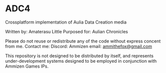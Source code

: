 # ADC4
Crossplatform implementation of Aulia Data Creation media

Written by: Amaterasu Little
Purposed for: Aulian Chronicles

Please do not reuse or redistribute any of the code without express concent from me.
Contact me:
  Discord: Ammizen
  email: ammithefox@gmail.com

This repository is not designed to be distributed by itself, 
  and represents under-development systems designed to be employed in conjunction with Ammizen Games IPs.
